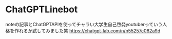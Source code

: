 # ChatGPTLinebot
noteの記事とChatGPTAPIを使ってチャラい大学生自己啓発youtuberっていう人格を作れるか試してみました笑
https://chatgpt-lab.com/n/n55257c082a9d
